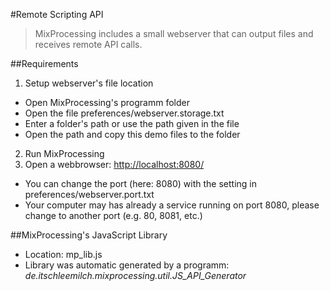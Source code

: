 #Remote Scripting API
> MixProcessing includes a small webserver that can output files and receives remote API calls.

##Requirements
1. Setup webserver's file location
 * Open MixProcessing's programm folder
 * Open the file preferences/webserver.storage.txt
 * Enter a folder's path or use the path given in the file
 * Open the path and copy this demo files to the folder
2. Run MixProcessing
3. Open a webbrowser: [http://localhost:8080/](http://localhost:8080/)
 * You can change the port (here: 8080) with the setting in preferences/webserver.port.txt
 * Your computer may has already a service running on port 8080, please change to another port (e.g. 80, 8081, etc.)

##MixProcessing's JavaScript Library
* Location: mp_lib.js
* Library was automatic generated by a programm: *de.itschleemilch.mixprocessing.util.JS_API_Generator*